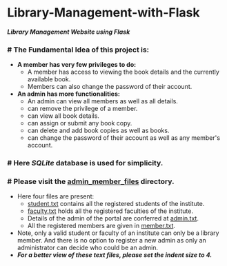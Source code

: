 # Library-Management-with-Flask
***Library Management Website using Flask***

### # The Fundamental Idea of this project is:
- **A member has very few privileges to do:**
  - A member has access to viewing the book details and the currently available book. 
  - Members can also change the password of their account.
- **An admin has more functionalities:**
  - An admin can view all members as well as all details.
  - can remove the privilege of a member.
  - can view all book details.
  - can assign or submit any book copy.
  - can delete and add book copies as well as books.
  - can change the password of their account as well as any member's account.

### # Here ***SQLite*** database is used for simplicity.

### # Please visit the [admin_member_files](https://github.com/SrtSaa/Library-Management-with-Flask/tree/master/admin_member_files) directory.
- Here four files are present:
  - [student.txt](https://github.com/SrtSaa/Library-Management-with-Flask/blob/master/admin_member_files/student.txt) 
  contains all the registered students of the institute.
  - [faculty.txt](https://github.com/SrtSaa/Library-Management-with-Flask/blob/master/admin_member_files/faculty.txt)
  holds all the registered faculties of the institute.
  - Details of the admin of the portal are conferred at [admin.txt](https://github.com/SrtSaa/Library-Management-with-Flask/blob/master/admin_member_files/admin.txt).
  - All the registered members are given in [member.txt](https://github.com/SrtSaa/Library-Management-with-Flask/blob/master/admin_member_files/member.txt).
- Note, only a valid student or faculty of an institute can only be a library member. And there is no option to register a new admin as only an administrator can decide who could be an admin.
- ***For a better view of these text files, please set the indent size to 4.***
